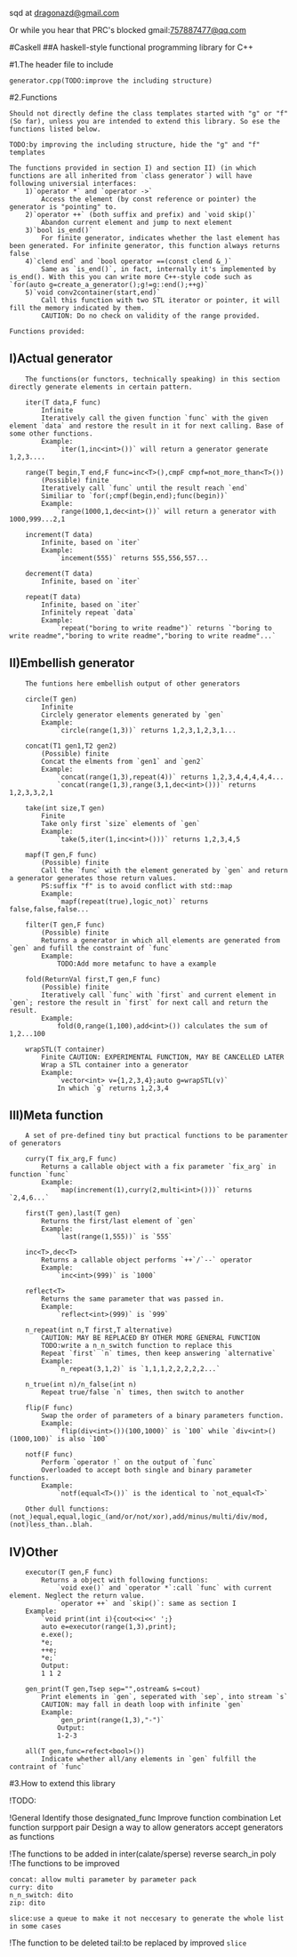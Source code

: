 sqd at dragonazd@gmail.com

Or while you hear that PRC's blocked gmail:757887477@qq.com

#Caskell
##A haskell-style functional programming library for C++

#1.The header file to include

    generator.cpp(TODO:improve the including structure)
    
#2.Functions

	Should not directly define the class templates started with "g" or "f" (So far), unless you are intended to extend this library. So ese the functions listed below.
    
	TODO:by improving the including structure, hide the "g" and "f" templates
    
	The functions provided in section I) and section II) (in which functions are all inherited from `class generator`) will have following universial interfaces:
		1)`operator *` and `operator ->`
			Access the element (by const reference or pointer) the generator is "pointing" to.
		2)`operator ++` (both suffix and prefix) and `void skip()`
			Abandon current element and jump to next element
		3)`bool is_end()`
			For finite generator, indicates whether the last element has been generated. For infinite generator, this function always returns false
		4)`clend end` and `bool operator ==(const clend &_)`
			Same as `is_end()`, in fact, internally it's implemented by is_end(). With this you can write more C++-style code such as `for(auto g=create_a_generator();g!=g::end();++g)` 
		5)`void conv2container(start,end)`
			Call this function with two STL iterator or pointer, it will fill the memory indicated by them. 
			CAUTION: Do no check on validity of the range provided.

	Functions provided:
##	I)Actual generator
		The functions(or functors, technically speaking) in this section directly generate elements in certain pattern.

		iter(T data,F func)
			Infinite
			Iteratively call the given function `func` with the given element `data` and restore the result in it for next calling. Base of some other functions.
			Example:
				`iter(1,inc<int>())` will return a generator generate 1,2,3....
		
		range(T begin,T end,F func=inc<T>(),cmpF cmpf=not_more_than<T>())
			(Possible) finite
			Iteratively call `func` until the result reach `end`
			Similiar to `for(;cmpf(begin,end);func(begin))`
			Example:
				`range(1000,1,dec<int>())` will return a generator with 1000,999...2,1
		
		increment(T data)
			Infinite, based on `iter`
			Example:
				`incement(555)` returns 555,556,557...
		
		decrement(T data)
			Infinite, based on `iter`
		
		repeat(T data)
			Infinite, based on `iter`
			Infinitely repeat `data`
			Example:
				`repeat("boring to write readme")` returns `"boring to write readme","boring to write readme","boring to write readme"...`

##	II)Embellish generator
		The funtions here embellish output of other generators

		circle(T gen)
			Infinite
			Circlely generator elements generated by `gen`
			Example:
				`circle(range(1,3))` returns 1,2,3,1,2,3,1...
		
		concat(T1 gen1,T2 gen2)
			(Possible) finite
			Concat the elments from `gen1` and `gen2`
			Example:
				`concat(range(1,3),repeat(4))` returns 1,2,3,4,4,4,4,4...
				`concat(range(1,3),range(3,1,dec<int>()))` returns 1,2,3,3,2,1

		take(int size,T gen)
			Finite
			Take only first `size` elements of `gen`
			Example:
				`take(5,iter(1,inc<int>()))` returns 1,2,3,4,5

		mapf(T gen,F func)
			(Possible) finite
			Call the `func` with the element generated by `gen` and return a generator generates those return values.
			PS:suffix "f" is to avoid conflict with std::map
			Example:
				`mapf(repeat(true),logic_not)` returns false,false,false...

		filter(T gen,F func)
			(Possible) finite
			Returns a generator in which all elements are generated from `gen` and fufill the constraint of `func`
			Example:
				TODO:Add more metafunc to have a example

		fold(ReturnVal first,T gen,F func)
			(Possible) finite
			Iteratively call `func` with `first` and current element in `gen`; restore the result in `first` for next call and return the result.
			Example:
				fold(0,range(1,100),add<int>()) calculates the sum of 1,2...100

		wrapSTL(T container)
			Finite CAUTION: EXPERIMENTAL FUNCTION, MAY BE CANCELLED LATER
			Wrap a STL container into a generator
			Example:
				`vector<int> v={1,2,3,4};auto g=wrapSTL(v)`
				In which `g` returns 1,2,3,4
##	III)Meta function
		A set of pre-defined tiny but practical functions to be paramenter of generators

		curry(T fix_arg,F func)
			Returns a callable object with a fix parameter `fix_arg` in function `func`
			Example:
				`map(increment(1),curry(2,multi<int>()))` returns `2,4,6...`

		first(T gen),last(T gen)
			Returns the first/last element of `gen`
			Example:
				`last(range(1,555))` is `555`

		inc<T>,dec<T>
			Returns a callable object performs `++`/`--` operator
			Example:
				`inc<int>(999)` is `1000`

		reflect<T>
			Returns the same parameter that was passed in.
			Example:
				`reflect<int>(999)` is `999`

		n_repeat(int n,T first,T alternative)
			CAUTION: MAY BE REPLACED BY OTHER MORE GENERAL FUNCTION
			TODO:write a n_n_switch function to replace this
			Repeat `first` `n` times, then keep answering `alternative`
			Example:
				`n_repeat(3,1,2)` is `1,1,1,2,2,2,2,2...`

		n_true(int n)/n_false(int n)
			Repeat true/false `n` times, then switch to another

		flip(F func)
			Swap the order of parameters of a binary parameters function.
			Example:
				`flip(div<int>())(100,1000)` is `100` while `div<int>()(1000,100)` is also `100`

		notf(F func)
			Perform `operator !` on the output of `func`
			Overloaded to accept both single and binary parameter functions.
			Example:
				`notf(equal<T>())` is the identical to `not_equal<T>`

		Other dull functions:(not_)equal,equal,logic_(and/or/not/xor),add/minus/multi/div/mod,(not)less_than..blah.

##	IV)Other
		executor(T gen,F func)
			Returns a object with following functions:
				`void exe()` and `operator *`:call `func` with current element. Neglect the return value.
				`operator ++` and `skip()`: same as section I
		Example:
			`void print(int i){cout<<i<<' ';}
			auto e=executor(range(1,3),print);
			e.exe();
			*e;
			++e;
			*e;`
			Output:
			1 1 2

		gen_print(T gen,Tsep sep="",ostream& s=cout)
			Print elements in `gen`, seperated with `sep`, into stream `s`
			CAUTION: may fall in death loop with infinite `gen`
			Example:
				`gen_print(range(1,3),"-")`
				Output:
				1-2-3

		all(T gen,func=refect<bool>())
			Indicate whether all/any elements in `gen` fulfill the contraint of `func`


#3.How to extend this library

!TODO:

!General
	Identify those designated_func
	Improve function combination
	Let function surpport pair
	Design a way to allow generators accept generators as functions

!The functions to be added in
	inter(calate/sperse)
	reverse
	search_in
	poly
!The functions to be improved

	concat: allow multi parameter by parameter pack
	curry: dito
	n_n_switch: dito
	zip: dito

	slice:use a queue to make it not neccesary to generate the whole list in some cases

!The function to be deleted
	tail:to be replaced by improved `slice`